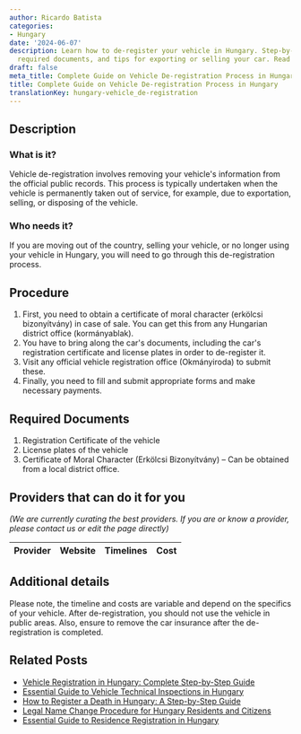 ```yaml
---
author: Ricardo Batista
categories:
- Hungary
date: '2024-06-07'
description: Learn how to de-register your vehicle in Hungary. Step-by-step guide,
  required documents, and tips for exporting or selling your car. Read now for details!
draft: false
meta_title: Complete Guide on Vehicle De-registration Process in Hungary
title: Complete Guide on Vehicle De-registration Process in Hungary
translationKey: hungary-vehicle_de-registration
---
```


## Description
### What is it?
Vehicle de-registration involves removing your vehicle's information from the official public records. This process is typically undertaken when the vehicle is permanently taken out of service, for example, due to exportation, selling, or disposing of the vehicle.

### Who needs it?
If you are moving out of the country, selling your vehicle, or no longer using your vehicle in Hungary, you will need to go through this de-registration process.

## Procedure
1. First, you need to obtain a certificate of moral character (erkölcsi bizonyítvány) in case of sale. You can get this from any Hungarian district office (kormányablak).
2. You have to bring along the car's documents, including the car's registration certificate and license plates in order to de-register it.
3. Visit any official vehicle registration office (Okmányiroda) to submit these.
4. Finally, you need to fill and submit appropriate forms and make necessary payments. 

## Required Documents
1. Registration Certificate of the vehicle
2. License plates of the vehicle
3. Certificate of Moral Character (Erkölcsi Bizonyítvány) – Can be obtained from a local district office.

## Providers that can do it for you

_(We are currently curating the best providers. If you are or know a provider, please contact us or edit the page directly)_

| Provider        |     Website     |     Timelines    |       Cost      |
| :-------------: | :-------------: |  :-------------: | :-------------: |

## Additional details
Please note, the timeline and costs are variable and depend on the specifics of your vehicle. After de-registration, you should not use the vehicle in public areas. Also, ensure to remove the car insurance after the de-registration is completed.
## Related Posts

- [Vehicle Registration in Hungary: Complete Step-by-Step Guide](https://tramitit.com/guides/hungary/vehicle_registration/)
- [Essential Guide to Vehicle Technical Inspections in Hungary](https://tramitit.com/guides/hungary/vehicle_technical_inspection_appointment_booking/)
- [How to Register a Death in Hungary: A Step-by-Step Guide](https://tramitit.com/guides/hungary/death_registration/)
- [Legal Name Change Procedure for Hungary Residents and Citizens](https://tramitit.com/guides/hungary/name_change_registration/)
- [Essential Guide to Residence Registration in Hungary](https://tramitit.com/guides/hungary/residence_registration/)